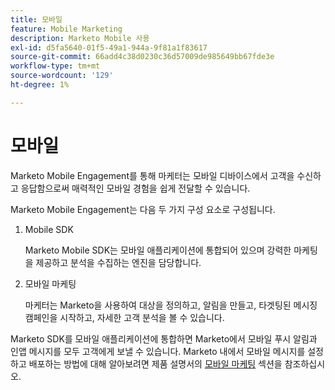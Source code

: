 ```yaml
---
title: 모바일
feature: Mobile Marketing
description: Marketo Mobile 사용
exl-id: d5fa5640-01f5-49a1-944a-9f81a1f83617
source-git-commit: 66add4c38d0230c36d57009de985649bb67fde3e
workflow-type: tm+mt
source-wordcount: '129'
ht-degree: 1%

---
```


# 모바일

Marketo Mobile Engagement를 통해 마케터는 모바일 디바이스에서 고객을 수신하고 응답함으로써 매력적인 모바일 경험을 쉽게 전달할 수 있습니다.

Marketo Mobile Engagement는 다음 두 가지 구성 요소로 구성됩니다.

1. Mobile SDK

   Marketo Mobile SDK는 모바일 애플리케이션에 통합되어 있으며 강력한 마케팅을 제공하고 분석을 수집하는 엔진을 담당합니다.

1. 모바일 마케팅

   마케터는 Marketo을 사용하여 대상을 정의하고, 알림을 만들고, 타겟팅된 메시징 캠페인을 시작하고, 자세한 고객 분석을 볼 수 있습니다.

Marketo SDK를 모바일 애플리케이션에 통합하면 Marketo에서 모바일 푸시 알림과 인앱 메시지를 모두 고객에게 보낼 수 있습니다. Marketo 내에서 모바일 메시지를 설정하고 배포하는 방법에 대해 알아보려면 제품 설명서의 [모바일 마케팅](https://experienceleague.adobe.com/ko/docs/marketo/using/product-docs/mobile-marketing/admin/add-a-mobile-app) 섹션을 참조하십시오.
